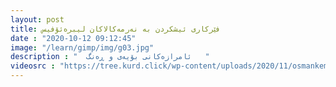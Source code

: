 ```yaml
---
layout: post
title: فێرکاری ئیشکردن بە نەرمەکالاکان لیبرەئۆفیس
date : "2020-10-12 09:12:45"
image: "/learn/gimp/img/g03.jpg"
description : "  ئامرازەکانی بۆیەی و ڕەنگ   "
videosrc : "https://tree.kurd.click/wp-content/uploads/2020/11/osmankemneh.mp4"
---
```










